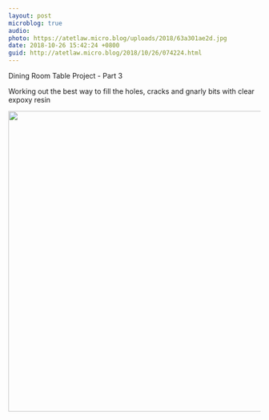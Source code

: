 ```yaml
---
layout: post
microblog: true
audio: 
photo: https://atetlaw.micro.blog/uploads/2018/63a301ae2d.jpg
date: 2018-10-26 15:42:24 +0800
guid: http://atetlaw.micro.blog/2018/10/26/074224.html
---
```

Dining Room Table Project - Part 3

Working out the best way to fill the holes, cracks and gnarly bits with clear expoxy resin



<img src="https://atetlaw.micro.blog/uploads/2018/63a301ae2d.jpg" width="600" height="600" />
